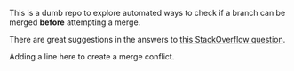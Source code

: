 This is a dumb repo to explore automated ways to check if a branch can be merged **before** attempting a merge.

There are great suggestions in the answers to [this StackOverflow question](https://stackoverflow.com/questions/501407/is-there-a-git-merge-dry-run-option).

Adding a line here to create a merge conflict.
